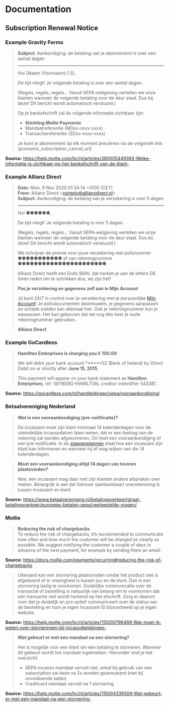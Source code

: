 # Documentation

## Subscription Renewal Notice

### Example Gravity Forms

> **Subject:** Aankondiging: de betaling van je abonnement is over een aantal dagen
>
> ---
>
> Hoi {Naam (Voornaam):1.3},
>
> De tijd vliegt! Je volgende betaling is over een aantal dagen.
>
> (Regels, regels, regels… Vanuit SEPA-wetgeving vertellen we onze klanten wanneer de volgende betaling voor de deur staat. Dus bij deze! Dit bericht wordt automatisch verstuurd.)
>
> Op je bankafschrift zal de volgende informatie zichtbaar zijn:
> - **Stichting Mollie Payments**
> - Mandaatreferentie (MDxx-xxxx-xxxx)
> - Transactiereferentie (SDxx-xxxx-xxxx)
>
> Je kunt je abonnement op elk moment annuleren via de volgende link:  
> {pronamic_subscription_cancel_url}

**Source:** https://help.mollie.com/hc/nl/articles/360005449393-Welke-informatie-is-zichtbaar-op-het-bankafschrift-van-de-klant-

### Example Allianz Direct

> **Date:** Mon, 9 Nov 2020 01:34:14 +0100 (CET)  
> **From:** Allianz Direct <<noreply@allianzdirect.nl>>  
> **Subject:** Aankondiging: de betaling van je verzekering is over 5 dagen  
>
> ---
>
> Hoi ●●●●●●,
>
> De tijd vliegt! Je volgende betaling is over 5 dagen.
>
> (Regels, regels, regels… Vanuit SEPA-wetgeving vertellen we onze klanten wanneer de volgende betaling voor de deur staat. Dus bij deze! Dit bericht wordt automatisch verstuurd.)
>
> We schrijven de premie voor jouw verzekering met polisnummer ●●●●●●●●●●● af van rekeningnummer ●●●●●●●●●●●●●●●●●●●●●●.
>
> Allianz Direct heeft een Duits IBAN, dat herken je aan de letters DE. Geen reden om te schrikken dus, wij zijn het!
> 
> **Pas je verzekering en gegevens zelf aan in Mijn Account**
>
> Jij bent 24/7 in control over je verzekering met je persoonlijke [Mijn Account](https://allianzdirect.nl/login/)! Je polisdocumenten downloaden, je gegevens aanpassen en schade melden kan allemaal hier. Ook je rekeningnummer kun je aanpassen. Het kan gebeuren dat we nog één keer je oude rekeningnummer gebruiken.
>
> **Allianz Direct**

### Example GoCardless

> **Hamilton Enterprises is charging you € 100.00**
>
> We will debit your bank account ******52 (Bank of Ireland) by Direct Debit on or shortly after **June 15, 2015**.
>
> This payment will appear on your bank statement as **Hamilton Enterprises**, ref: 56YBS9G-HAMILTON, creditor indentifier 543381.

**Source:** https://gocardless.com/nl/handleidingen/sepa/vooraankondiging/

### Betaalvereniging Nederland

> **Wat is een vooraankondiging (pre-notificatie)?**  
>
> De incassant moet zijn klant minimaal 14 kalenderdagen voor de uiteindelijke incassodatum laten weten, dat er een bedrag van de rekening zal worden afgeschreven. Dit heet een vooraankondiging of een pre-notificatie. In de [stappenplannen](https://www.betaalvereniging.nl/betalingsverkeer/giraal-betalingsverkeer/europees-betalen-sepa/stappenplannen/) staat hoe een incassant zijn klant kan informeren en wanneer hij af mag wijken van die 14 kalenderdagen.

> **Moet een vooraankondiging altijd 14 dagen van tevoren plaatsvinden?**  
>
> Nee, een incassant mag daar met zijn klanten andere afspraken over maken. Belangrijk is wel dat hierover (aantoonbaar) overstemming is tussen incassant en klant.

**Source:** https://www.betaalvereniging.nl/betalingsverkeer/giraal-betalingsverkeer/europees-betalen-sepa/veelgestelde-vragen/

### Mollie

> **Reducing the risk of chargebacks**  
> To reduce the risk of chargebacks, it’s recommended to communicate how often and how much the customer will be charged as clearly as possible. We suggest notifying the customer a couple of days in advance of the next payment, for example by sending them an email.

**Source:** https://docs.mollie.com/payments/recurring#reducing-the-risk-of-chargebacks

> Uiteraard kan een stornering plaatsvinden omdat het product niet is afgeleverd of er onenigheid is tussen jou en de klant. Dan is een stornering lastig te voorkomen. Duidelijke communicatie over de transactie of bestelling is natuurlijk van belang om te voorkomen dat een transactie niet wordt herkend op het afschrift. Zorg er daarom voor dat je duidelijk en pro-actief communiceert over de status van de bestelling en toon je eigen incassant ID bijvoorbeeld op je eigen website.

**Source:** https://help.mollie.com/hc/nl/articles/115000796469-Wat-moet-ik-weten-over-storneringen-bij-incassobetalingen-

> **Wat gebeurt er met een mandaat na een stornering?**
>
> Het is mogelijk voor een klant om een betaling te storneren. Wanneer dit gebeurt wordt het mandaat ingetrokken. Hieronder vind je het overzicht.
> 
> - SEPA-incasso mandaat vervalt niet, enkel bij gebruik van een subscription zal deze na 2x worden geannuleerd (niet bij onvoldoende saldo)
> - Creditcard mandaat vervalt na 1 stornering

**Source:** https://help.mollie.com/hc/nl/articles/115004339309-Wat-gebeurt-er-met-een-mandaat-na-een-stornering-
